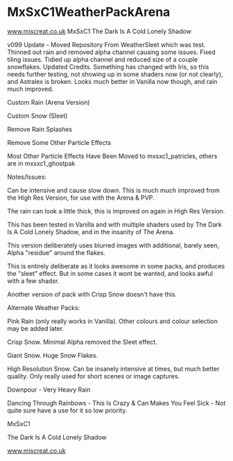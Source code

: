 # MxSxC1WeatherPackArena
www.miscreat.co.uk
MxSxC1
The Dark Is A Cold Lonely Shadow

v099 Update - Moved Repository From WeatherSleet which was test. Thinned out rain and removed alpha channel causing some issues. Fixed tiling issues. Tidied up alpha channel and reduced size of a couple snowflakes. Updated Credits. Something has changed with Iris, so this needs further testing, not showing up in some shaders now (or not clearly), and Astralex is broken. Looks much better in Vanilla now though, and rain much improved.

Custom Rain (Arena Version)

Custom Snow (Sleet)

Remove Rain Splashes

Remove Some Other Particle Effects

Most Other Particle Effects Have Been Moved to mxsxc1_patricles, others are in mxsxc1_ghostpak

Notes/Issues:

Can be intensive and cause slow down. This is much much improved from the High Res Version, for use with the Arena & PVP.

The rain can look a little thick, this is improved on again in High Res Version.

This has been tested in Vanilla and with multiple shaders used by The Dark Is A Cold Lonely Shadow, and in the insanity of The Arena.

This version deliberately uses blurred images with additional, barely seen, Alpha "residue" around the flakes.

This is entirely deliberate as it looks awesome in some packs, and produces the "sleet" effect. But in some cases it wont be wanted, and looks awful with a few shadsr.

Another version of pack with Crisp Snow doesn't have this.

Alternate Weather Packs:

Pink Rain (only really works in Vanilla). Other colours and colour selection may be added later.

Crisp Snow. Minimal Alpha removed the Sleet effect.

Giant Snow. Huge Snow Flakes.

High Resolution Snow. Can be insanely intensive at times, but much better quality. Only really used for short scenes or image captures.

Downpour - Very Heavy Rain

Dancing Through Rainbows - This Is Crazy & Can Makes You Feel Sick - Not quite sure have a use for it so low priority.

MxSxC1

The Dark Is A Cold Lonely Shadow

www.miscreat.co.uk
